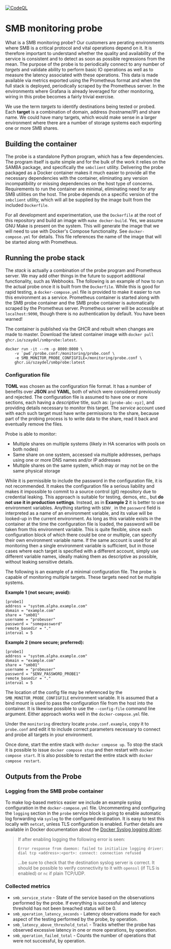 [![CodeQL](https://github.com/szaydel/smbprobe/actions/workflows/codeql.yml/badge.svg)](https://github.com/szaydel/smbprobe/actions/workflows/codeql.yml)
# SMB monitoring probe
What is a SMB monitoring probe? Our customers are perating environments where SMB is a critical protocol and vital operations depend on it. It is therefore important to understand whether the quality and availability of the service is consistent and to detect as soon as possible regressions from the mean. The purpose of the probe is to periodically connect to any number of _targets_ and validate ability to perform basic IO operations as well as to measure the latency associated with these operations. This data is made available via metrics exported using the Prometheus format and when the full stack is deployed, periodically scraped by the Prometheus server. In the environments where Grafana is already leveraged for other monitoring, wiring in this probe becomes a fairly trivial exercise.

We use the term _targets_ to identify destinations being tested or probed. Each **target** is a combination of domain, address (hostname/IP) and share name. We could have many targets, which would make sense in a larger environment where there are a number of storage systems each exporting one or more SMB shares.
## Building the container
The probe is a standalone Python program, which has a few dependencies. The program itself is quite simple and for the bulk of the work it relies on the SAMBA package, and specifically the `smbclient` utility. Delivering the probe packaged as a Docker container makes it much easier to provide all the necessary dependencies with the container, eliminating any version incompatibility or missing dependencies on the host type of concerns. Requirements to run the container are minimal, eliminating need for any SMB utilities on the host. The probe depends on a specific version of the `smbclient` utility, which will all be supplied by the image built from the included `Dockerfile`.

For all development and experimentation, use the `Dockerfile` at the root of this repository and build an image with `make docker-build`. Yes, we assume GNU Make is present on the system. This will generate the image that we will need to use with Docker's Compose functionality. See `docker-compose.yml` for details. This file references the name of the image that will be started along with Prometheus.

## Running the probe stack
The _stack_ is actually a combination of the probe program and Prometheus server. We may add other things in the future to support additional functionality, such as Webhooks.
The following is an example of how to run the actual probe once it is built from the `Dockerfile`. While this is good for rapid testing, a `docker-compose.yml` file is provided to make it easier to run this environment as a service. Prometheus container is started along with the SMB probe container and the SMB probe container is automatically scraped by the Prometheus server. Prometheus server will be accessible at `localhost:9090`, though there is no authentication by default. You have been warned!

The container is published via the GHCR and rebuilt when changes are made to master. Download the latest container image with `docker pull ghcr.io/szaydel/smbprobe:latest`.
```
docker run -it --rm -p 8000:8000 \
    -v `pwd`/probe.conf:/monitoring/probe.conf \
    -e SMB_MONITOR_PROBE_CONFIGFILE=/monitoring/probe.conf \
    ghcr.io/szaydel/smbprobe:latest
```

### Configuration file
**TOML** was chosen as the configuration file format. It has a number of benefits over **JSON** and **YAML**, both of which were considered previously and rejected. The configuration file is assumed to have one or more sections, each having a _descriptive_ title, such as: `[probe-abc-xyz]`, and providing details necessary to monitor this target. The _service_ account used with each such target must have write permissions to the share, because part of the probing process is to write data to the share, read it back and eventually remove the files.

Probe is able to monitor:
- Multiple shares on multiple systems (likely in HA scenarios with pools on both nodes)
- Same share on one system, accessed via multiple addresses, perhaps using one or more DNS names and/or IP addresses
- Multiple shares on the same system, which may or may not be on the same physical storage

While it is permissible to include the password in the configuration file, it is not recommended. It makes the configuration file a serious liability and makes it impossible to commit to a source control (git) repository due to credential leaking. This approach is suitable for testing, demos, etc., but **do not use it in production settings**. Instead, as in **Example 2** it is better to use environment variables. Anything starting with `$ENV_` in the `password` field is interpreted as a name of an environment variable, and its value will be looked-up in the current environment. As long as this variable exists in the container at the time the configuration file is loaded, the password will be taken from this environment variable. This is quite flexible, since each configuration block of which there could be one or multiple, can specify their own environment variable name. If the same account is used for all monitoring then a single environment variable is sufficient, but in those cases where each target is specified with a different account, simply use different variable names, ideally making them as descriptive as possible, without leaking sensitive details.

The following is an example of a minimal configuration file. The probe is capable of monitoring multiple targets. These targets need not be multiple systems.

**Example 1 (not secure; avoid):**
```
[probe1]
address = "system.alpha.example.com"
domain = "example.com"
share = "smb01"
username = "probeuser"
password = "somepassword"
remote_basedir = "."
interval = 5
```
**Example 2 (more secure; preferred):**
```
[probe1]
address = "system.alpha.example.com"
domain = "example.com"
share = "smb01"
username = "probeuser"
password = "$ENV_PASSWORD_PROBE1"
remote_basedir = "."
interval = 5
```

The location of the config file may be referenced by the `SMB_MONITOR_PROBE_CONFIGFILE` environment variable. It is assumed that a bind mount is used to pass the configuration file from the host into the container. It is likewise possible to use the `--config-file` command line argument. Either approach works well in the `docker-compose.yml` file.

Under the `monitoring` directory locate `probe.conf.example`, copy it to `probe.conf` and edit it to include correct parameters necessary to connect and probe all targets in your environment.

Once done, start the entire stack with `docker compose up`. To stop the stack it is possible to issue `docker compose stop` and then restart with `docker compose start`. It is also possible to restart the entire stack with `docker compose restart`.

## Outputs from the Probe
### Logging from the SMB probe container
To make log-based metrics easier we include an example syslog configuration in the `docker-compose.yml` file. Uncommenting and configuring the `logging` section in the `probe` service block is going to enable automatic log forwarding via `syslog` to the configured destination. It is easy to test this locally with `netcat`, unless TLS configuration is enabled. Further details are available in Docker documentation about the [Docker Syslog logging driver](https://docs.docker.com/config/containers/logging/syslog).
> If after enabling logging the following error is seen:
> ```
> Error response from daemon: failed to initialize logging driver: dial tcp <address>:<port>: connect: connection refused
> ```
> ...be sure to check that the destination syslog server is correct. It should be possible to verify connectivity to it with `openssl` (if TLS is enabled) or `nc` if plain TCP/UDP.

### Collected metrics
- `smb_service_state` - State of the service based on the observations performed by the probe. If everything is successful and latency threshold has not been breached status will be 0.
- `smb_operation_latency_seconds` - Latency observations made for each aspect of the testing performed by the probe, by operation.
- `smb_latency_above_threshold_total` - Tracks whether the probe has observed excessive latency in one or more operations, by operation.
- `smb_operation_failed_total` - Counts the number of operations that were not successful, by operation.